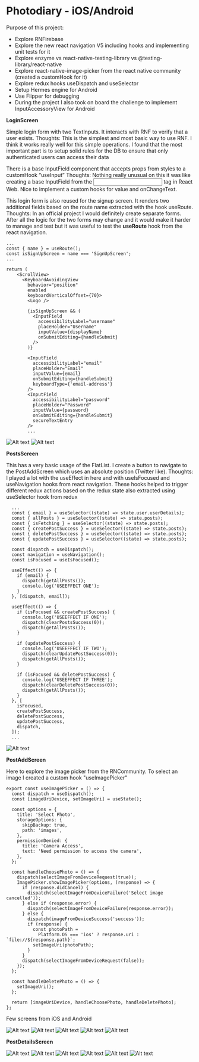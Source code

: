 # Photodiary - iOS/Android

Purpose of this project:

- Explore RNFirebase
- Explore the new react navigation V5 including hooks and implementing unit tests for it
- Explore enzyme vs react-native-testing-library vs @testing-library/react-native
- Explore react-native-image-picker from the react native community (created a customHook for it)
- Explore redux hooks useDispatch and useSelector
- Setup Hermes engine for Android
- Use Flipper for debugging
- During the project I also took on board the challenge to implement InputAccessoryView for Android

**LoginScreen**

Simple login form with two TextInputs. It interacts with RNF to verify that a user exists.
Thoughts: This is the simplest and most basic way to use RNF. I think it works really well for this simple operations. I found that the most important part is to setup solid rules for the DB to ensure that only authenticated users can access their data

There is a base InputField component that accepts props from styles to a customHook “useInput”
Thoughts: Nothing really unusual on this it was like creating a base InputField from the <input /> tag in React Web. Nice to implement a custom hooks for value and onChangeText.

This login form is also reused for the signup screen. It renders two additional fields based on the route name extracted with the hook useRoute.
Thoughts: In an official project I would definitely create separate forms. After all the logic for the two forms may change and it would make it harder to manage and test but it was useful to test the **useRoute** hook from the react navigation.

```
...
const { name } = useRoute();
const isSignUpScreen = name === 'SignUpScreen';
...

return (
    <ScrollView>
      <KeyboardAvoidingView
        behavior="position"
        enabled
        keyboardVerticalOffset={70}>
        <Logo />

        {isSignUpScreen && (
          <InputField
            accessibilityLabel="username"
            placeHolder="Username"
            inputValue={displayName}
            onSubmitEditing={handleSubmit}
          />
        )}

        <InputField
          accessibilityLabel="email"
          placeHolder="Email"
          inputValue={email}
          onSubmitEditing={handleSubmit}
          keyboardType={'email-address'}
        />
        <InputField
          accessibilityLabel="password"
          placeHolder="Password"
          inputValue={password}
          onSubmitEditing={handleSubmit}
          secureTextEntry
        />
        ...
```

![Alt text](./app/assets/screenshots/ios-login.png)
![Alt text](./app/assets/screenshots/SignUpiOS.png)

**PostsScreen**

This has a very basic usage of the FlatList. I create a button to navigate to the PostAddScreen which uses an absolute position (Twitter like).
Thoughts: I played a lot with the useEffect in here and with useIsFocused and useNavigation hooks from react navigation. These hooks helped to trigger different redux actions based on the redux state also extracted using useSelector hook from redux

```
  ...
  const { email } = useSelector((state) => state.user.userDetails);
  const { allPosts } = useSelector((state) => state.posts);
  const { isFetching } = useSelector((state) => state.posts);
  const { createPostSuccess } = useSelector((state) => state.posts);
  const { deletePostSuccess } = useSelector((state) => state.posts);
  const { updatePostSuccess } = useSelector((state) => state.posts);

  const dispatch = useDispatch();
  const navigation = useNavigation();
  const isFocused = useIsFocused();

  useEffect(() => {
    if (email) {
      dispatch(getAllPosts());
      console.log('USEEFFECT ONE');
    }
  }, [dispatch, email]);

  useEffect(() => {
    if (isFocused && createPostSuccess) {
      console.log('USEEFFECT IF ONE');
      dispatch(clearPostsSuccess(0));
      dispatch(getAllPosts());
    }

    if (updatePostSuccess) {
      console.log('USEEFFECT IF TWO');
      dispatch(clearUpdatePostSuccess(0));
      dispatch(getAllPosts());
    }

    if (isFocused && deletePostSuccess) {
      console.log('USEEFFECT IF THREE');
      dispatch(clearDeletePostSuccess(0));
      dispatch(getAllPosts());
    }
  }, [
    isFocused,
    createPostSuccess,
    deletePostSuccess,
    updatePostSuccess,
    dispatch,
  ]);
  ...
```

![Alt text](./app/assets/screenshots/PostsListAndroid.png)

**PostAddScreen**

Here to explore the image picker from the RNCommunity. To select an image I created a custom hook "useImagePicker"

```
export const useImagePicker = () => {
  const dispatch = useDispatch();
  const [imageUriDevice, setImageUri] = useState();

  const options = {
    title: 'Select Photo',
    storageOptions: {
      skipBackup: true,
      path: 'images',
    },
    permissionDenied: {
      title: 'Camera Access',
      text: 'Need permission to access the camera',
    },
  };

  const handleChoosePhoto = () => {
    dispatch(selectImageFromDeviceRequest(true));
    ImagePicker.showImagePicker(options, (response) => {
      if (response.didCancel) {
        dispatch(selectImageFromDeviceFailure('Select image cancelled'));
      } else if (response.error) {
        dispatch(selectImageFromDeviceFailure(response.error));
      } else {
        dispatch(imageFromDeviceSuccess('success'));
        if (response) {
          const photoPath =
            Platform.OS === 'ios' ? response.uri : `file://${response.path}`;
          setImageUri(photoPath);
        }
      }
      dispatch(selectImageFromDeviceRequest(false));
    });
  };

  const handleDeletePhoto = () => {
    setImageUri();
  };

  return [imageUriDevice, handleChoosePhoto, handleDeletePhoto];
};
```

Few screens from iOS and Android

![Alt text](./app/assets/screenshots/AddPostAndroid.png)
![Alt text](./app/assets/screenshots/AllowAccessAndroid.png)
![Alt text](./app/assets/screenshots/SelectPhotoAndroid.png)
![Alt text](./app/assets/screenshots/SelectPhotoiOS.png)
![Alt text](./app/assets/screenshots/AddPostWithPhotoiOS.png)

**PostDetailsScreen**

![Alt text](./app/assets/screenshots/PostDetailsAndroid.png)
![Alt text](./app/assets/screenshots/DeletePostAlertAndroid.png)
![Alt text](./app/assets/screenshots/EditPostAndroid.png)
![Alt text](./app/assets/screenshots/PostDetailsiOS.png)
![Alt text](./app/assets/screenshots/DeletePostAlertiOS.png)
![Alt text](./app/assets/screenshots/EditPostiOS.png)
